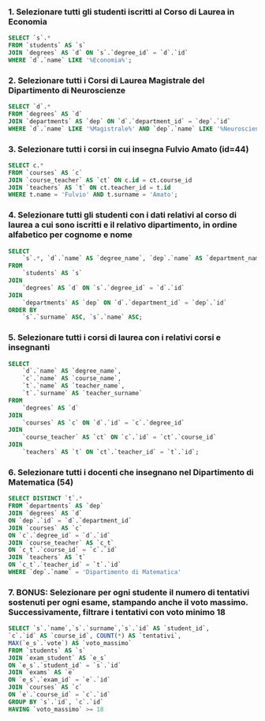 ### 1. Selezionare tutti gli studenti iscritti al Corso di Laurea in Economia ###

```SQL
SELECT `s`.*
FROM `students` AS `s`
JOIN `degrees` AS `d` ON `s`.`degree_id` = `d`.`id`
WHERE `d`.`name` LIKE '%Economia%';
```


### 2. Selezionare tutti i Corsi di Laurea Magistrale del Dipartimento di Neuroscienze ###

```SQL
SELECT `d`.*
FROM `degrees` AS `d`
JOIN `departments` AS `dep` ON `d`.`department_id` = `dep`.`id`
WHERE `d`.`name` LIKE '%Magistrale%' AND `dep`.`name` LIKE '%Neuroscienze%';


```


### 3. Selezionare tutti i corsi in cui insegna Fulvio Amato (id=44)

```SQL
SELECT c.*
FROM `courses` AS `c`
JOIN `course_teacher` AS `ct` ON c.id = ct.course_id
JOIN `teachers` AS `t` ON ct.teacher_id = t.id
WHERE t.name = 'Fulvio' AND t.surname = 'Amato';

```


### 4. Selezionare tutti gli studenti con i dati relativi al corso di laurea a cui sono iscritti e il relativo dipartimento, in ordine alfabetico per cognome e nome ###

```SQL
SELECT 
    `s`.*, `d`.`name` AS `degree_name`, `dep`.`name` AS `department_name`
FROM 
    `students` AS `s`
JOIN 
    `degrees` AS `d` ON `s`.`degree_id` = `d`.`id`
JOIN 
    `departments` AS `dep` ON `d`.`department_id` = `dep`.`id`
ORDER BY 
    `s`.`surname` ASC, `s`.`name` ASC;
```


### 5. Selezionare tutti i corsi di laurea con i relativi corsi e insegnanti ###

```SQL
SELECT 
    `d`.`name` AS `degree_name`,
    `c`.`name` AS `course_name`,
    `t`.`name` AS `teacher_name`,
    `t`.`surname` AS `teacher_surname`
FROM 
    `degrees` AS `d`
JOIN 
    `courses` AS `c` ON `d`.`id` = `c`.`degree_id`
JOIN 
    `course_teacher` AS `ct` ON `c`.`id` = `ct`.`course_id`
JOIN 
    `teachers` AS `t` ON `ct`.`teacher_id` = `t`.`id`;
```


### 6. Selezionare tutti i docenti che insegnano nel Dipartimento di Matematica (54) ###
```SQL
SELECT DISTINCT `t`.*
FROM `departments` AS `dep`
JOIN `degrees` AS `d`
ON `dep`.`id` = `d`.`department_id`
JOIN `courses` AS `c`
ON `c`.`degree_id` = `d`.`id`
JOIN `course_teacher` AS `c_t`
ON `c_t`.`course_id` = `c`.`id`
JOIN `teachers` AS `t`
ON `c_t`.`teacher_id` = `t`.`id`
WHERE `dep`.`name` = 'Dipartimento di Matematica'
```


### 7. BONUS: Selezionare per ogni studente il numero di tentativi sostenuti per ogni esame, stampando anche il voto massimo. Successivamente, filtrare i tentativi con voto minimo 18 ###

```SQL
SELECT `s`.`name`,`s`.`surname`,`s`.`id` AS `student_id`,
`c`.`id` AS `course_id`, COUNT(*) AS `tentativi`,
MAX(`e_s`.`vote`) AS `voto_massimo`
FROM `students` AS `s`
JOIN `exam_student` AS `e_s`
ON `e_s`.`student_id` = `s`.`id`
JOIN `exams` AS `e`
ON `e_s`.`exam_id` = `e`.`id`
JOIN `courses` AS `c`
ON `e`.`course_id` = `c`.`id`
GROUP BY `s`.`id`, `c`.`id`
HAVING `voto_massimo` >= 18
```